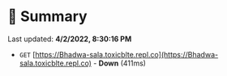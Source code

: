 # 📖 Summary
Last updated: **4/2/2022, 8:30:16 PM**

- `GET` [https://Bhadwa-sala.toxicblte.repl.co](https://Bhadwa-sala.toxicblte.repl.co) - **Down** (411ms)

